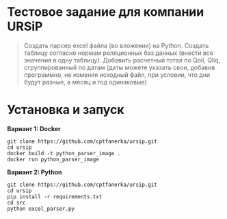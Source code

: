 # Тестовое задание для компании URSiP
> Создать парсер excel файла (во вложении) на Python.
> Создать таблицу согласно нормам реляционных баз данных (внести все значения в одну таблицу).
> Добавить расчетный тотал по Qoil, Qliq, сгруппированный по датам (даты можете указать свои, добавив программно, не изменяя исходный файл, при условии, что дни будут разные, а месяц и год одинаковые)
# Установка и запуск
**Вариант 1: Docker**
```
git clone https://github.com/cptfanerka/ursip.git
cd ursip
docker build -t python_parser_image .
docker run python_parser_image
```
**Вариант 2: Python**
```
git clone https://github.com/cptfanerka/ursip.git
cd ursip
pip install -r requirements.txt
cd src
python excel_parser.py
```
